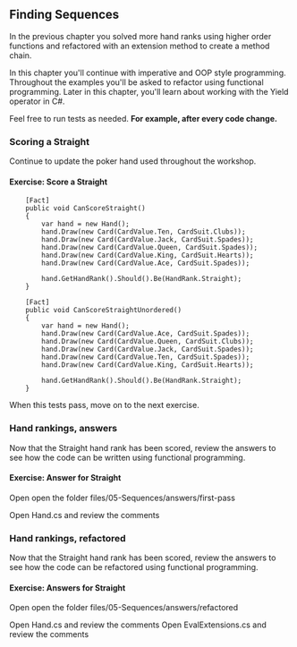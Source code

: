 ## Finding Sequences

In the previous chapter you solved more hand ranks using higher order functions and refactored with an extension method to create a method chain.

In this chapter you'll continue with imperative and OOP style programming. Throughout the examples you'll be asked to refactor using functional programming. Later in this chapter, you'll learn about working with the Yield operator in C#.

Feel free to run tests as needed. **For example, after every code change.**

### Scoring a Straight

Continue to update the poker hand used throughout the workshop.

<h4 class="exercise-start">
    <b>Exercise</b>: Score a Straight
</h4>

        [Fact]
        public void CanScoreStraight()
        {
            var hand = new Hand();
            hand.Draw(new Card(CardValue.Ten, CardSuit.Clubs));
            hand.Draw(new Card(CardValue.Jack, CardSuit.Spades));
            hand.Draw(new Card(CardValue.Queen, CardSuit.Spades));
            hand.Draw(new Card(CardValue.King, CardSuit.Hearts));
            hand.Draw(new Card(CardValue.Ace, CardSuit.Spades));

            hand.GetHandRank().Should().Be(HandRank.Straight);
        }

        [Fact]
        public void CanScoreStraightUnordered()
        {
            var hand = new Hand();
            hand.Draw(new Card(CardValue.Ace, CardSuit.Spades));
            hand.Draw(new Card(CardValue.Queen, CardSuit.Clubs));
            hand.Draw(new Card(CardValue.Jack, CardSuit.Spades));
            hand.Draw(new Card(CardValue.Ten, CardSuit.Spades));
            hand.Draw(new Card(CardValue.King, CardSuit.Hearts));

            hand.GetHandRank().Should().Be(HandRank.Straight);
        }

When this tests pass, move on to the next exercise.

<div class="exercise-end"></div>

### Hand rankings, answers

Now that the Straight hand rank has been scored, review the answers to see how the code can be written using functional programming.

<h4 class="exercise-start">
    <b>Exercise</b>: Answer for Straight
</h4>

Open open the folder files/05-Sequences/answers/first-pass

Open Hand.cs and review the comments

<div class="exercise-end"></div>

### Hand rankings, refactored

Now that the Straight hand rank has been scored, review the answers to see how the code can be refactored using functional programming.

<h4 class="exercise-start">
    <b>Exercise</b>: Answers for Straight
</h4>

Open open the folder files/05-Sequences/answers/refactored

Open Hand.cs and review the comments
Open EvalExtensions.cs and review the comments

<div class="exercise-end"></div>